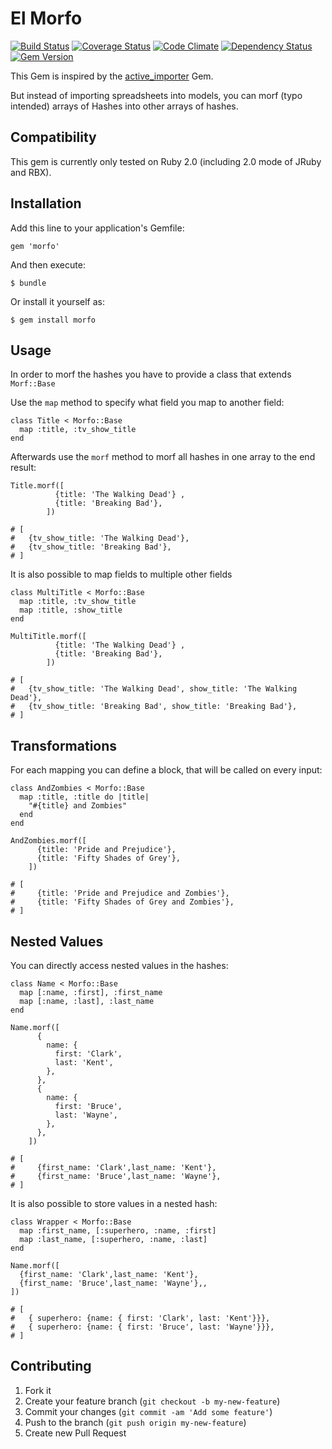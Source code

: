 # El Morfo

[![Build Status](https://travis-ci.org/leifg/morfo.png?branch=master)](https://travis-ci.org/leifg/morfo) [![Coverage Status](https://coveralls.io/repos/leifg/morfo/badge.png?branch=master)](https://coveralls.io/r/leifg/morfo) [![Code Climate](https://codeclimate.com/github/leifg/morfo.png)](https://codeclimate.com/github/leifg/morfo) [![Dependency Status](https://gemnasium.com/leifg/morfo.png)](https://gemnasium.com/leifg/morfo) [![Gem Version](https://badge.fury.io/rb/morfo.png)](http://badge.fury.io/rb/morfo)

This Gem is inspired by the [active_importer](https://github.com/continuum/active_importer) Gem.

But instead of importing spreadsheets into models, you can morf (typo intended) arrays of Hashes into other arrays of hashes.

## Compatibility

This gem is currently only tested on Ruby 2.0 (including 2.0 mode of JRuby and RBX).

## Installation

Add this line to your application's Gemfile:

    gem 'morfo'

And then execute:

    $ bundle

Or install it yourself as:

    $ gem install morfo

## Usage

In order to morf the hashes you have to provide a class that extends `Morf::Base`

Use the `map` method to specify what field you map to another field:

    class Title < Morfo::Base
      map :title, :tv_show_title
    end

Afterwards use the `morf` method to morf all hashes in one array to the end result:

    Title.morf([
              {title: 'The Walking Dead'} ,
              {title: 'Breaking Bad'},
            ])

    # [
    #   {tv_show_title: 'The Walking Dead'},
    #   {tv_show_title: 'Breaking Bad'},
    # ]

It is also possible to map fields to multiple other fields

    class MultiTitle < Morfo::Base
      map :title, :tv_show_title
      map :title, :show_title
    end

    MultiTitle.morf([
              {title: 'The Walking Dead'} ,
              {title: 'Breaking Bad'},
            ])

    # [
    #   {tv_show_title: 'The Walking Dead', show_title: 'The Walking Dead'},
    #   {tv_show_title: 'Breaking Bad', show_title: 'Breaking Bad'},
    # ]

## Transformations

For each mapping you can define a block, that will be called on every input:

    class AndZombies < Morfo::Base
      map :title, :title do |title|
        "#{title} and Zombies"
      end
    end

    AndZombies.morf([
          {title: 'Pride and Prejudice'},
          {title: 'Fifty Shades of Grey'},
        ])

    # [
    #     {title: 'Pride and Prejudice and Zombies'},
    #     {title: 'Fifty Shades of Grey and Zombies'},
    # ]

## Nested Values

You can directly access nested values in the hashes:

    class Name < Morfo::Base
      map [:name, :first], :first_name
      map [:name, :last], :last_name
    end

    Name.morf([
          {
            name: {
              first: 'Clark',
              last: 'Kent',
            },
          },
          {
            name: {
              first: 'Bruce',
              last: 'Wayne',
            },
          },
        ])

    # [
    #     {first_name: 'Clark',last_name: 'Kent'},
    #     {first_name: 'Bruce',last_name: 'Wayne'},
    # ]


It is also possible to store values in a nested hash:

    class Wrapper < Morfo::Base
      map :first_name, [:superhero, :name, :first]
      map :last_name, [:superhero, :name, :last]
    end

    Name.morf([
      {first_name: 'Clark',last_name: 'Kent'},
      {first_name: 'Bruce',last_name: 'Wayne'},,
    ])

    # [
    #   { superhero: {name: { first: 'Clark', last: 'Kent'}}},
    #   { superhero: {name: { first: 'Bruce', last: 'Wayne'}}},
    # ]


## Contributing

1. Fork it
2. Create your feature branch (`git checkout -b my-new-feature`)
3. Commit your changes (`git commit -am 'Add some feature'`)
4. Push to the branch (`git push origin my-new-feature`)
5. Create new Pull Request
